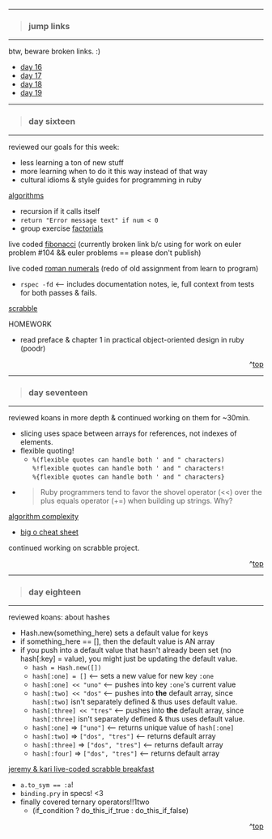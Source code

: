 - - -
> ### jump links ###
- - -

btw, beware broken links. :)

* [day 16](#day-sixteen)
* [day 17](#day-seventeen)
* [day 18](#day-eighteen)
* [day 19](#day-nineteen)

- - -
> ### day sixteen ###
- - -

reviewed our goals for this week:
* less learning a ton of new stuff
* more learning when to do it this way instead of that way
* cultural idioms & style guides for programming in ruby

[algorithms][algo]
* recursion if it calls itself
* `return "Error message text" if num < 0`
* group exercise [factorials][fact]

live coded [fibonacci][fibo] (currently broken link b/c using for work on euler
problem #104 && euler problems == please don't publish)

live coded [roman numerals][roma] (redo of old assignment from learn to program)
* `rspec -fd` <-- includes documentation notes, ie, full context from tests for both passes & fails.

[scrabble][scrab]

HOMEWORK
* read preface & chapter 1 in practical object-oriented design in ruby (poodr)

[algo]: https://github.com/Ada-Developers-Academy/daily-curriculum/blob/master/topic_resources/recursion.md

[fact]: https://github.com/drvonnjerryxlii/ada/blob/master/class-notes/detailed-notes/d016-factorial.rb

[fibo]: asfasdf

[roma]: https://github.com/drvonnjerryxlii/ada/blob/master/class-notes/detailed-notes/d016-convert.rb

[scrab]: https://github.com/Ada-Developers-Academy/C3Projects--Scrabble

<div align="right">^<a href="#jump-links">top</a></div>


- - -
> ### day seventeen ###
- - -

reviewed koans in more depth & continued working on them for ~30min.
* slicing uses space between arrays for references, not indexes of elements.
* flexible quoting!
   * `%(flexible quotes can handle both ' and " characters)`  
     `%!flexible quotes can handle both ' and " characters!`  
     `%{flexible quotes can handle both ' and " characters}`
* > Ruby programmers tend to favor the shovel operator (<<) over the
  > plus equals operator (+=) when building up strings.  Why?

[algorithm complexity][complex]
* [big o cheat sheet][bigocs]

continued working on scrabble project.

[complex]: https://github.com/Ada-Developers-Academy/daily-curriculum/blob/master/topic_resources/complexity.md
[bigocs]: http://bigocheatsheet.com/

<div align="right">^<a href="#jump-links">top</a></div>


- - -
> ### day eighteen ###
- - -

reviewed koans: about hashes
* Hash.new(something_here) sets a default value for keys
* if something_here == [], then the default value is AN array
* if you push into a default value that hasn't already been set (no hash[:key]
  = value), you might just be updating the default value.
     * `hash = Hash.new([])`
     * `hash[:one] = []` <-- sets a new value for new key `:one`
     * `hash[:one] << "uno"` <-- pushes into key `:one`'s current value
     * `hash[:two] << "dos"` <-- pushes into __the__ default array, since
       `hash[:two]` isn't separately defined & thus uses default value.
     * `hash[:three] << "tres"` <-- pushes into __the__ default array, since
       `hash[:three]` isn't separately defined & thus uses default value.
     * `hash[:one]` => `["uno"]` <-- returns unique value of `hash[:one]`
     * `hash[:two]` => `["dos", "tres"]` <-- returns default array
     * `hash[:three]` => `["dos", "tres"]` <-- returns default array
     * `hash[:four]` => `["dos", "tres"]` <-- returns default array

[jeremy & kari live-coded scrabble breakfast][jkscr]
* `a.to_sym == :a`!
* `binding.pry` in specs! <3
* finally covered ternary operators!!1two
   * (if_condition ? do_this_if_true : do_this_if_false)


[jkscr]: kgjhgfj

<div align="right">^<a href="#jump-links">top</a></div>


<!--
- - -
> ### day nineteen ###
- - -


<div align="right">^<a href="#jump-links">top</a></div>

-->
